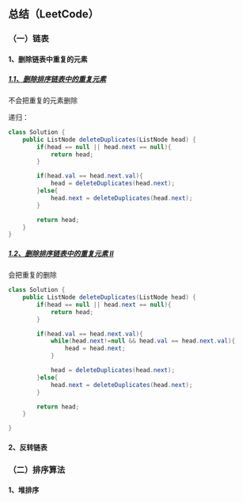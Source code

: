 ## 总结（LeetCode）

### （一）链表

#### 1、删除链表中重复的元素

##### [ 1.1、删除排序链表中的重复元素](https://leetcode-cn.com/problems/remove-duplicates-from-sorted-list/)

不会把重复的元素删除

递归：

```java
class Solution {
    public ListNode deleteDuplicates(ListNode head) {
        if(head == null || head.next == null){
            return head;
        }

        if(head.val == head.next.val){
            head = deleteDuplicates(head.next);
        }else{
            head.next = deleteDuplicates(head.next);
        }

        return head;
    }
}
```

##### [1.2、删除排序链表中的重复元素 II](https://leetcode-cn.com/problems/remove-duplicates-from-sorted-list-ii/)

会把重复的删除

```java
class Solution {
    public ListNode deleteDuplicates(ListNode head) {
        if(head == null || head.next == null){
            return head;
        }

        if(head.val == head.next.val){
            while(head.next!=null && head.val == head.next.val){
                head = head.next;
            }

            head = deleteDuplicates(head.next);
        }else{
            head.next = deleteDuplicates(head.next);
        }

        return head;
    }

}
```

#### 2、反转链表



### （二）排序算法

#### 1、堆排序

